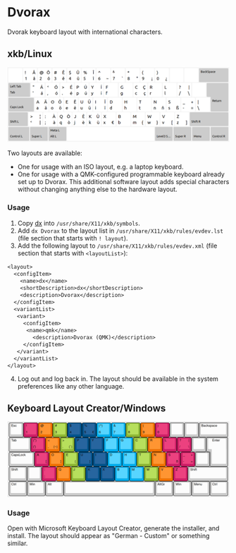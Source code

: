 # Dvorax

Dvorak keyboard layout with international characters.

## xkb/Linux

![Screenshot of a keyboard layout](xkb/layout.png)

Two layouts are available:
- One for usage with an ISO layout, e.g. a laptop keyboard.
- One for usage with a QMK-configured programmable keyboard already set up to Dvorax. This additional software layout adds special characters without changing anything else to the hardware layout.

### Usage

1. Copy [dx](xkb/dx) into `/usr/share/X11/xkb/symbols`.
2. Add `dx Dvorax` to the layout list in `/usr/share/X11/xkb/rules/evdev.lst` (file section that starts with `! layout`).
3. Add the following layout to `/usr/share/X11/xkb/rules/evdev.xml` (file section that starts with `<layoutList>`):
```
<layout>
  <configItem>
    <name>dx</name>
    <shortDescription>dx</shortDescription>
    <description>Dvorax</description>
  </configItem>
  <variantList>
   <variant>
     <configItem>
      <name>qmk</name>
        <description>Dvorax (QMK)</description>
     </configItem>
   </variant>
  </variantList>
</layout>
```
4. Log out and log back in. The layout should be available in the system preferences like any other language.

## Keyboard Layout Creator/Windows

![Screenshot of a keyboard layout](klc/layout.png)

### Usage
Open with Microsoft Keyboard Layout Creator, generate the installer, and install. The layout should appear as "German - Custom" or something similar.

